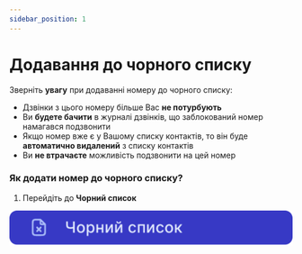 ```yaml
---
sidebar_position: 1
---
```


# Додавання до чорного списку

Зверніть **увагу** при додаванні номеру до чорного списку:

- Дзвінки з цього номеру більше Вас **не потурбують**
- Ви **будете бачити** в журналі дзвінків, що заблокований номер намагався подзвонити
- Якщо номер вже є у Вашому списку контактів, то він буде **автоматично видалений** з списку контактів
- Ви **не втрачаєте** можливість подзвонити на цей номер

### Як додати номер до чорного списку?

1. Перейдіть до **Чорний список**

![](../img/black-list/side-bar-black-list-tab.svg)